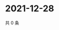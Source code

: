 # 2021-12-28

共 0 条

<!-- BEGIN WEIBO -->
<!-- 最后更新时间 Tue Dec 28 2021 22:00:29 GMT+0800 (China Standard Time) -->

<!-- END WEIBO -->
